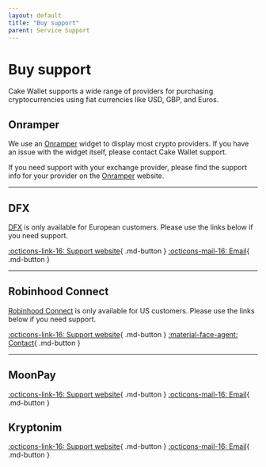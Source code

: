 ```yaml
---
layout: default
title: "Buy support"
parent: Service Support
---
```


# Buy support

Cake Wallet supports a wide range of providers for purchasing cryptocurrencies using fiat currencies like USD, GBP, and Euros.

## Onramper

We use an [Onramper](https://onramper.com) widget to display most crypto providers. If you have an issue with the widget itself, please contact Cake Wallet support.

If you need support with your exchange provider, please find the support info for your provider on the [Onramper](https://knowledge.onramper.com/how-can-i-get-help) website.

---

## DFX

[DFX](https://dfx.swiss/) is only available for European customers. Please use the links below if you need support.

[:octicons-link-16: Support website](https://dfx.swiss/help.html){ .md-button }
[:octicons-mail-16: Email](mailto:support@dfx.swiss){ .md-button }

---

## Robinhood Connect

[Robinhood Connect](https://robinhood.com/) is only available for US customers. Please use the links below if you need support.

[:octicons-link-16: Support website](https://robinhood.com/us/en/support/){ .md-button }
[:material-face-agent: Contact](https://robinhood.com/contact){ .md-button }

---

## MoonPay

[:octicons-link-16: Support website](https://support.moonpay.com/){ .md-button }
[:octicons-mail-16: Email](mailto:support@moonpay.com){ .md-button }

## Kryptonim

[:octicons-link-16: Support website](https://www.kryptonim.com/help){ .md-button }
[:octicons-mail-16: Email](mailto:contact@support.kryptonim.com){ .md-button }
